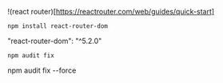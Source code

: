 !(react router)[https://reactrouter.com/web/guides/quick-start]

```
npm install react-router-dom

```

"react-router-dom": "^5.2.0"

```
npm audit fix

```
npm audit fix --force
```